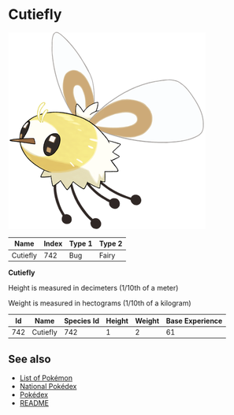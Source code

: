 # Cutiefly


![Cutiefly](images/742.png)

| **Name** | **Index** | **Type 1** | **Type 2** |
|----|----|----|----|
| Cutiefly | 742 | Bug | Fairy  |

**Cutiefly** 


Height is measured in decimeters (1/10th of a meter)

Weight is measured in hectograms (1/10th of a kilogram)

| **Id** | **Name** | **Species Id** | **Height** | **Weight** | **Base Experience** |
|--------|----------|----------------|------------|------------|---------------------|
| 742 | Cutiefly | 742 | 1 | 2 | 61 |


## See also

- [List of Pokémon](../pokemon.md)
- [National Pokédex](../national_pokedex.md)
- [Pokédex](../pokedex.md)
- [README](../README.md)
